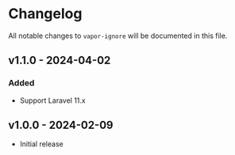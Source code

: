 # Changelog

All notable changes to `vapor-ignore` will be documented in this file.

## v1.1.0 - 2024-04-02

### Added

- Support Laravel 11.x

## v1.0.0 - 2024-02-09

- Initial release
